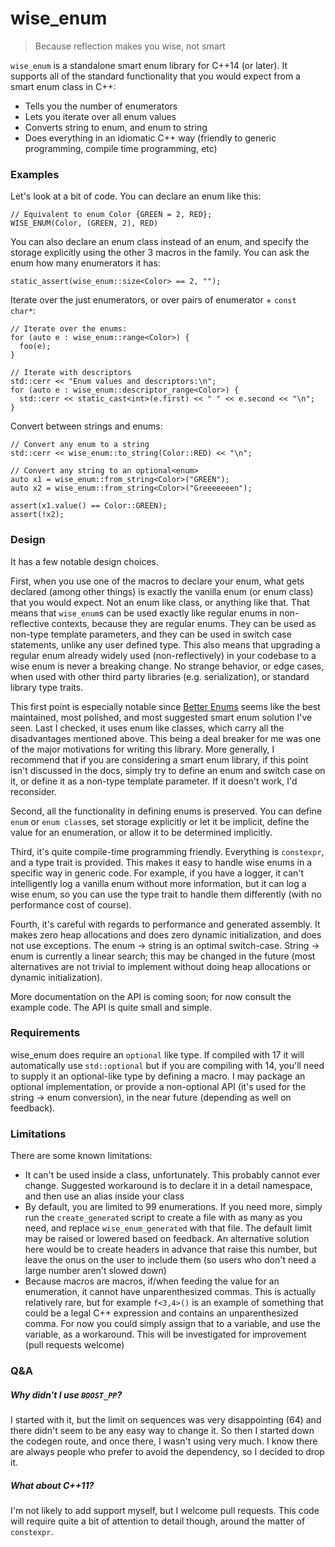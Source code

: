 # wise_enum

> Because reflection makes you wise, not smart

`wise_enum` is a standalone smart enum library for C++14 (or later). It supports
all of the standard functionality that you would expect from a smart enum class
in C++:
 - Tells you the number of enumerators
 - Lets you iterate over all enum values
 - Converts string to enum, and enum to string
 - Does everything in an idiomatic C++ way (friendly to generic programming,
   compile time programming, etc)

### Examples

Let's look at a bit of code. You can declare an enum like this:

```
// Equivalent to enum Color {GREEN = 2, RED};
WISE_ENUM(Color, (GREEN, 2), RED)
```

You can also declare an enum class instead of an enum, and specify the storage
explicitly using the other 3 macros in the family. You can ask the enum how many
enumerators it has:

```
static_assert(wise_enum::size<Color> == 2, "");
```

Iterate over the just enumerators, or over pairs of enumerator + `const char*`:

```
// Iterate over the enums:
for (auto e : wise_enum::range<Color>) {
  foo(e);
}

// Iterate with descriptors
std::cerr << "Enum values and descriptors:\n";
for (auto e : wise_enum::descriptor_range<Color>) {
  std::cerr << static_cast<int>(e.first) << " " << e.second << "\n";
}
```

Convert between strings and enums:
```
// Convert any enum to a string
std::cerr << wise_enum::to_string(Color::RED) << "\n";

// Convert any string to an optional<enum>
auto x1 = wise_enum::from_string<Color>("GREEN");
auto x2 = wise_enum::from_string<Color>("Greeeeeeen");

assert(x1.value() == Color::GREEN);
assert(!x2);
```

### Design

It has a few notable design choices.

First, when you use one of the macros to declare your enum, what gets declared
(among other things) is exactly the vanilla enum (or enum class) that you would
expect. Not an enum like class, or anything like that. That means that
`wise_enum`s can be used exactly like regular enums in non-reflective contexts,
because they are regular enums. They can be used as non-type template
parameters, and they can be used in switch case statements, unlike any user
defined type. This also means that upgrading a regular enum already widely used
(non-reflectively) in your codebase to a wise enum is never a breaking change.
No strange behavior, or edge cases, when used with other third party libraries
(e.g. serialization), or standard library type traits.

This first point is especially notable since [Better
Enums](https://github.com/aantron/better-enums) seems like the best maintained,
most polished, and most suggested smart enum solution I've seen. Last I checked,
it uses enum like classes, which carry all the disadvantages mentioned above.
This being a deal breaker for me was one of the major motivations for writing
this library. More generally, I recommend that if you are considering a smart
enum library, if this point isn't discussed in the docs, simply try to define an
enum and switch case on it, or define it as a non-type template parameter. If it
doesn't work, I'd reconsider.

Second, all the functionality in defining enums is preserved. You can define
`enum` or `enum class`es, set storage explicitly or let it be implicit, define
the value for an enumeration, or allow it to be determined implicitly.

Third, it's quite compile-time programming friendly. Everything is `constexpr`,
and a type trait is provided. This makes it easy to handle wise enums in a
specific way in generic code. For example, if you have a logger, it can't
intelligently log a vanilla enum without more information, but it can log a wise
enum, so you can use the type trait to handle them differently (with no
performance cost of course).

Fourth, it's careful with regards to performance and generated assembly. It
makes zero heap allocations and does zero dynamic initialization, and does not
use exceptions. The enum -> string is an optimal switch-case. String -> enum is
currently a linear search; this may be changed in the future (most alternatives
are not trivial to implement without doing heap allocations or dynamic
initialization).

More documentation on the API is coming soon; for now consult the example code.
The API is quite small and simple.

### Requirements

wise_enum does require an `optional` like type. If compiled with 17 it will
automatically use `std::optional` but if you are compiling with 14, you'll need
to supply it an optional-like type by defining a macro. I may package an
optional implementation, or provide a non-optional API (it's used for the string
-> enum conversion), in the near future (depending as well on feedback).

### Limitations

There are some known limitations:

 - It can't be used inside a class, unfortunately. This probably cannot ever
 change. Suggested workaround is to declare it in a detail namespace, and then
 use an alias inside your class
 - By default, you are limited to 99 enumerations. If you need more, simply run
   the `create_generated` script to create a file with as many as you need, and
   replace `wise_enum_generated` with that file. The default limit may be raised
   or lowered based on feedback. An alternative solution here would be to create
   headers in advance that raise this number, but leave the onus on the user to
   include them (so users who don't need a large number aren't slowed down)
 - Because macros are macros, if/when feeding the value for an enumeration, it
   cannot have unparenthesized commas. This is actually relatively rare, but for
   example `f<3,4>()` is an example of something that could be a legal C++
   expression and contains an unparenthesized comma. For now you could simply
   assign that to a variable, and use the variable, as a workaround. This will
   be investigated for improvement (pull requests welcome)


### Q&A

##### Why didn't I use `BOOST_PP`?
I started with it, but the limit on sequences was very disappointing (64) and
there didn't seem to be any easy way to change it. So then I started down the
codegen route, and once there, I wasn't using very much. I know there are always
people who prefer to avoid the dependency, so I decided to drop it.

##### What about C++11?
I'm not likely to add support myself, but I welcome pull requests. This code
will require quite a bit of attention to detail though, around the matter of
`constexpr`.
